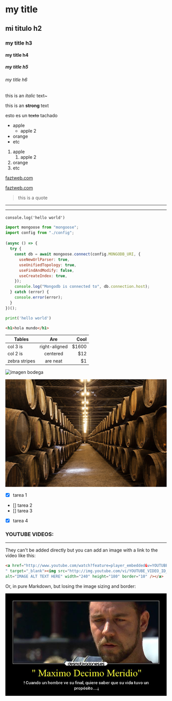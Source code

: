 # my title
## mi titulo h2
### my title h3
#### my title h4
##### my title h5
###### my title h6

<!-- italic -->
this is an *italic* text~
<!-- strong -->
this is an **strong** text
<!-- strikethrough -->
esto es un ~~texto~~ tachado

<!-- UL -->
* apple
    * apple 2
* orange
* etc

1. apple
    1. apple 2
2. orange
3. etc


[faztweb.com](https://www.faztweb.com)

[faztweb.com](https://www.faztweb.com "Custom title")

> this is a quote

---
___

`console.log('hello world')`

```javascript
import mongoose from "mongoose";
import config from "./config";

(async () => {
  try {
    const db = await mongoose.connect(config.MONGODB_URI, {
      useNewUrlParser: true,
      useUnifiedTopology: true,
      useFindAndModify: false,
      useCreateIndex: true,
    });
    console.log("Mongodb is connected to", db.connection.host);
  } catch (error) {
    console.error(error);
  }
})();
```
```python
print('hello world')
```

```html
<h1>hola mundo</h1>
```
|  Tables        | Are           | Cool  |
| ------------- |:-------------:| -----:|
| col 3 is      | right-aligned | $1600 |
| col 2 is      | centered      |   $12 |
| zebra stripes | are neat      |    $1 |

![imagen bodega](https://static6.depositphotos.com/1007038/613/i/600/depositphotos_6131906-stock-photo-wine-cellar-in-abbey-of.jpg "foto de bodegas")

![imagen bodega guardada](bodega-porto.webp "foto de bodegas")

<!-- GITHUB MARKDOWN -->
* [x] tarea 1
* [] tarea 2
* [] tarea 3
* [x] tarea 4

### YOUTUBE VIDEOS:
---
They can't be added directly but you can add an image with a link to the video like this:

```html
<a href="http://www.youtube.com/watch?feature=player_embedded&v=YOUTUBE_VIDEO_ID_HERE
" target="_blank"><img src="http://img.youtube.com/vi/YOUTUBE_VIDEO_ID_HERE/0.jpg" 
alt="IMAGE ALT TEXT HERE" width="240" height="180" border="10" /></a>
```
Or, in pure Markdown, but losing the image sizing and border:

[![Gladiator](maximo-decimo-meridio.jpg)](http://www.youtube.com/watch?v=pcIJ1m9ABhI)